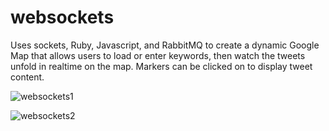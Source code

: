 websockets
==========

Uses sockets, Ruby, Javascript, and RabbitMQ to create a dynamic Google Map that allows users to load or enter keywords, then watch the tweets unfold in realtime on the map. Markers can be clicked on to display tweet content.

![websockets1](https://cloud.githubusercontent.com/assets/1410310/15051653/a3e5f8ca-12ae-11e6-826c-06e9c41f8583.png)

![websockets2](https://cloud.githubusercontent.com/assets/1410310/15051654/a409a8d8-12ae-11e6-881e-e1bc1b4e9c5f.png)
